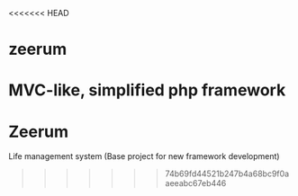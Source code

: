 <<<<<<< HEAD
# zeerum
MVC-like, simplified php framework
=======
# Zeerum
Life management system (Base project for new framework development)
>>>>>>> 74b69fd44521b247b4a68bc9f0aaeeabc67eb446
